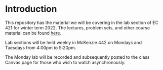 # Introduction  

This repository has the material we will be covering in the lab section of EC 421 for winter term 2022. The lectures, problem sets, and other course material can be found [here](https://github.com/edrubin/EC421W22).

Lab sections will be held weekly in McKenzie 442 on Mondays and Tuesdays from 4:00pm to 5:20pm.  

The Monday lab will be recorded and subsequently posted to the class Canvas page for those who wish to watch asynchronously.


